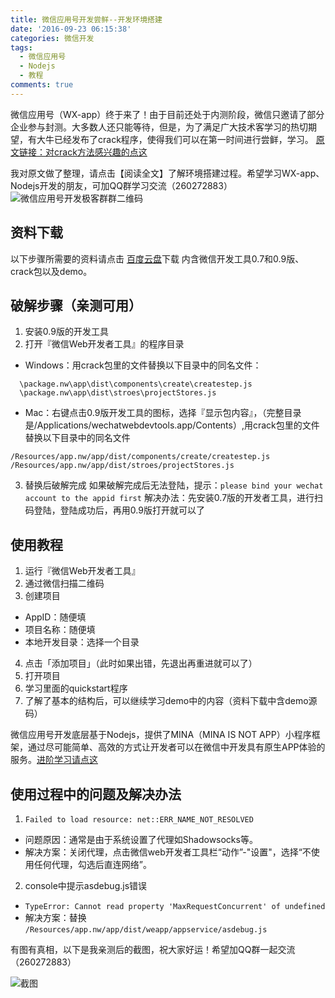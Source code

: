 ```yaml
---
title: 微信应用号开发尝鲜--开发环境搭建
date: '2016-09-23 06:15:38'
categories: 微信开发
tags:
  - 微信应用号
  - Nodejs
  - 教程
comments: true
---
```


微信应用号（WX-app）终于来了！由于目前还处于内测阶段，微信只邀请了部分企业参与封测。大多数人还只能等待，但是，为了满足广大技术客学习的热切期望，有大牛已经发布了crack程序，使得我们可以在第一时间进行尝鲜，学习。 [原文链接：对crack方法感兴趣的点这](https://github.com/sampx/weapp-ide-crack)

我对原文做了整理，请点击【阅读全文】了解环境搭建过程。希望学习WX-app、Nodejs开发的朋友，可加QQ群学习交流（260272883）
![微信应用号开发极客群群二维码](http://ooo.0o0.ooo/2016/09/23/57e4e32f50a7f.png)
<!-- more -->

## 资料下载
以下步骤所需要的资料请点击 [百度云盘](https://pan.baidu.com/s/1geSyT6z)下载 内含微信开发工具0.7和0.9版、crack包以及demo。

## 破解步骤（亲测可用）
1. 安装0.9版的开发工具
2. 打开『微信Web开发者工具』的程序目录
  - Windows：用crack包里的文件替换以下目录中的同名文件：
```
  \package.nw\app\dist\components\create\createstep.js
  \package.nw\app\dist\stroes\projectStores.js
```
  - Mac：右键点击0.9版开发工具的图标，选择『显示包内容』，（完整目录是/Applications/wechatwebdevtools.app/Contents）,用crack包里的文件替换以下目录中的同名文件
```
/Resources/app.nw/app/dist/components/create/createstep.js
/Resources/app.nw/app/dist/stroes/projectStores.js
```
3. 替换后破解完成
如果破解完成后无法登陆，提示：`please bind your wechat account to the appid first`
解决办法：先安装0.7版的开发者工具，进行扫码登陆，登陆成功后，再用0.9版打开就可以了

## 使用教程
1. 运行『微信Web开发者工具』
2. 通过微信扫描二维码
3. 创建项目
  - AppID：随便填
  - 项目名称：随便填
  - 本地开发目录：选择一个目录
4. 点击「添加项目」（此时如果出错，先退出再重进就可以了）
5. 打开项目
6. 学习里面的quickstart程序
7. 了解了基本的结构后，可以继续学习demo中的内容（资料下载中含demo源码）

微信应用号开发底层基于Nodejs，提供了MINA（MINA IS NOT APP）小程序框架，通过尽可能简单、高效的方式让开发者可以在微信中开发具有原生APP体验的服务。[进阶学习请点这](http://wxopen.notedown.cn/framework/MINA.html)

## 使用过程中的问题及解决办法
1. `Failed to load resource: net::ERR_NAME_NOT_RESOLVED`
  - 问题原因：通常是由于系统设置了代理如Shadowsocks等。
  - 解决方案：关闭代理，点击微信web开发者工具栏“动作”-"设置"，选择“不使用任何代理，勾选后直连网络”。
2. console中提示asdebug.js错误
  - `TypeError: Cannot read property 'MaxRequestConcurrent' of undefined`
  - 解决方案：替换 `/Resources/app.nw/app/dist/weapp/appservice/asdebug.js`

有图有真相，以下是我亲测后的截图，祝大家好运！希望加QQ群一起交流（260272883）

![截图](http://ooo.0o0.ooo/2016/09/23/57e4e3fe26b9b.png)
